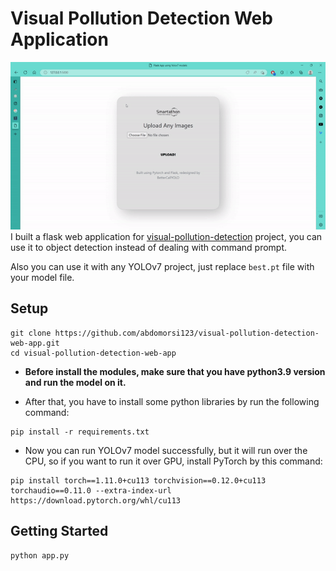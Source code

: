 # Visual Pollution Detection Web Application

![](https://github.com/abdomorsi123/visual-pollution-detection-web-app/blob/main/demo.gif)
I built a flask web application for [visual-pollution-detection](https://github.com/abdomorsi123/visual-pollution-detection.git) project, you can use it to object detection instead of dealing with command prompt.

Also you can use it with any YOLOv7 project, just replace `best.pt` file with your model file.

## Setup

```shell
git clone https://github.com/abdomorsi123/visual-pollution-detection-web-app.git
cd visual-pollution-detection-web-app
```

- **Before install the modules, make sure that you have python3.9 version and run the model on it.**

- After that, you have to install some python libraries by run the following command:

```shell
pip install -r requirements.txt
```

- Now you can run YOLOv7 model successfully, but it will run over the CPU, so if you want to run it over GPU, install PyTorch by this command:

```shell
pip install torch==1.11.0+cu113 torchvision==0.12.0+cu113 torchaudio==0.11.0 --extra-index-url https://download.pytorch.org/whl/cu113
```

## Getting Started

```shell
python app.py
```
